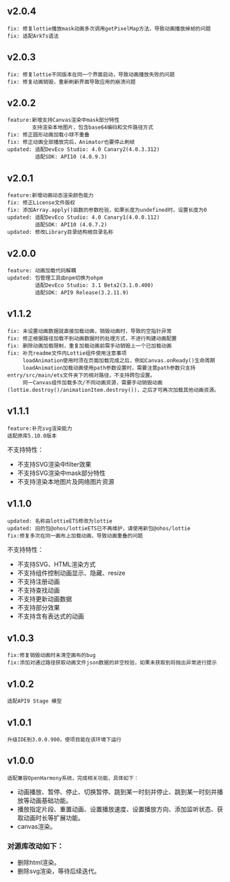 ## v2.0.4
    fix: 修复lottie播放mask动画多次调用getPixelMap方法，导致动画播放掉帧的问题
    fix: 适配ArkTs语法

## v2.0.3
    fix: 修复lottie不同版本在同一个界面启动，导致动画播放失败的问题
    fix: 修复动画销毁，重新刷新界面导致应用的崩溃问题

## v2.0.2
    feature:新增支持Canvas渲染中mask部分特性
            支持渲染本地图片，包含base64编码和文件路径方式
    fix: 修正圆形动画加载小球不重叠
    fix: 修正动画全部播放完后，Animator也要停止刷帧
    updated: 适配DevEco Studio: 4.0 Canary2(4.0.3.312)
             适配SDK: API10 (4.0.9.3)

## v2.0.1
    feature:新增动画动态渲染颜色能力
    fix: 修正License文件版权
    fix: 添加Array.apply()函数的参数检验，如果长度为undefined时，设置长度为0
    updated: 适配DevEco Studio: 4.0 Canary1(4.0.0.112)
             适配SDK: API10 (4.0.7.2)
    updated: 修改Library目录结构根目录名称

## v2.0.0
    feature: 动画加载代码解耦
    updated: 包管理工具由npm切换为ohpm
             适配DevEco Studio: 3.1 Beta2(3.1.0.400)
             适配SDK: API9 Release(3.2.11.9)

## v1.1.2
    fix: 未设置动画数据就直接加载动画，销毁动画时，导致的空指针异常
    fix: 修正根据路径加载不到动画数据时的处理方式，不进行构建动画配置
    fix: 删除动画加载限制，重复加载动画前需手动销毁上一个已加载动画
    fix: 补充readme文件内Lottie组件使用注意事项
         loadAnimation使用时须在页面加载完成之后，例如Canvas.onReady()生命周期
         loadAnimation加载动画使用path参数设置时，需要注意path参数只支持entry/src/main/ets文件夹下的相对路径，不支持跨包设置。
         同一Canvas组件加载多次/不同动画资源，需要手动销毁动画(lottie.destroy()/animationItem.destroy())，之后才可再次加载其他动画资源。

## v1.1.1
    feature:补充svg渲染能力
    适配原库5.10.0版本
不支持特性：
* 不支持SVG渲染中filter效果
* 不支持SVG渲染中mask部分特性
* 不支持渲染本地图片及网络图片资源

## v1.1.0
    updated: 名称由lottieETS修改为lottie
    updated: 旧的包@ohos/lottieETS已不再维护，请使用新包@ohos/lottie
    fix:修复多次在同一画布上加载动画，导致动画重叠的问题

不支持特性：
* 不支持SVG、HTML渲染方式
* 不支持组件控制动画显示、隐藏、resize
* 不支持注册动画
* 不支持查找动画
* 不支持更新动画数据
* 不支持部分效果
* 不支持含有表达式的动画


## v1.0.3
    fix:修复销毁动画时未清空画布的bug
    fix:添加对通过路径获取动画文件json数据的非空校验，如果未获取到将抛出异常进行提示


## v1.0.2
    适配API9 Stage 模型


## v1.0.1
    升级IDE到3.0.0.900，使项目能在该环境下运行


## v1.0.0
    适配兼容OpenHarmony系统，完成相关功能，具体如下：
* 动画播放、暂停、停止、切换暂停、跳到某一时刻并停止、跳到某一时刻并播放等动画基础功能。
* 播放指定片段、重置动画、设置播放速度、设置播放方向、添加监听状态、获取动画时长等扩展功能。
* canvas渲染。



### 对源库改动如下：
* 删除html渲染。
* 删除svg渲染，等待后续迭代。


